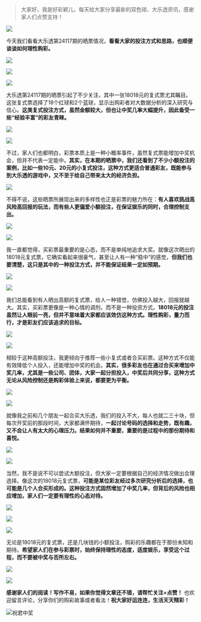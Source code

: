 > 大家好，我是好彩颖儿，每天给大家分享最新的双色球、大乐透资讯，感谢家人们点赞支持！

![](https://cdn.jsdelivr.net/gh/wangwenjie1314/PicCDN/2024-7-12/1720763627240-image.png)


今天我们看看大乐透第24117期的晒票情况，**看看大家的投注方式和思路，也顺便谈谈如何理性购彩。**

![](https://cdn.jsdelivr.net/gh/wangwenjie1314/PicCDN/2024-10-9/1728457886182-image.png)

![](https://cdn.jsdelivr.net/gh/wangwenjie1314/PicCDN/2024-10-9/1728458252952-image.png)

![](https://cdn.jsdelivr.net/gh/wangwenjie1314/PicCDN/2024-10-9/1728458117350-image.png)


大乐透第24117期的晒票引起了不少关注，其中一张18018元的复式票尤其瞩目。这张复式票选择了18个红球和2个蓝球，显示出购彩者对大数据分析的深入研究与信心。**这类复式投注方式，虽然金额较大，但也让中奖几率大幅提升，因此备受一些“经验丰富”的彩友青睐。**


![](https://cdn.jsdelivr.net/gh/wangwenjie1314/PicCDN/2024-10-9/1728458123004-image.png)

![](https://cdn.jsdelivr.net/gh/wangwenjie1314/PicCDN/2024-10-9/1728458128158-image.png)


不过，家人们也都明白，彩票本质上是一种小概率事件，虽然复式票能增加中奖机会，但并不代表一定能中。**其实，在本期的晒票中，我们还看到了不少小额投注的案例，比如一些10元、20元的小复式投注，这种方式更适合普通彩友，既能参与到大乐透的游戏中，又不至于给自己带来太大的经济负担。**


![](https://cdn.jsdelivr.net/gh/wangwenjie1314/PicCDN/2024-10-9/1728458140391-image.png)


不得不说，这些晒票所展现出来的多样性也正是彩票的魅力所在：**有人喜欢挑战高风险高回报的玩法，而有些人更偏爱小额投注，在保证娱乐的同时，合理控制支出。**

![](https://cdn.jsdelivr.net/gh/wangwenjie1314/PicCDN/2024-10-9/1728458205479-image.png)


![](https://cdn.jsdelivr.net/gh/wangwenjie1314/PicCDN/2024-10-9/1728458174911-image.png)


我一直都觉得，买彩票最重要的是心态，而不是单纯地追求大奖。就像这次晒出的18018元复式票，它确实看起来很豪气，甚至让人有一种“稳中”的感觉，**但我们也要清楚，这只是其中的一种投注方式，并不能保证结果一定如预期。**


![](https://cdn.jsdelivr.net/gh/wangwenjie1314/PicCDN/2024-10-9/1728458154096-image.png)

![](https://cdn.jsdelivr.net/gh/wangwenjie1314/PicCDN/2024-10-9/1728458148863-image.png)


我们总能看到有人晒出高额的复式票，给人一种错觉，仿佛投入越大，回报就越大。其实，买彩票更像是一种心情的调剂，而不是一种投资方式。**18018元的投注虽然让人眼前一亮，但并不意味着大家都应该效仿这种方式。理性购彩，量力而行，才是彩友们应该追求的目标。**


![](https://cdn.jsdelivr.net/gh/wangwenjie1314/PicCDN/2024-10-9/1728458161813-image.png)

![](https://cdn.jsdelivr.net/gh/wangwenjie1314/PicCDN/2024-10-9/1728458182664-image.png)


相较于这种高额投注，我更倾向于推荐一些小复式或者合买彩票。这种方式不仅能有效降低个人投入，还能增加中奖的机会。**其实，很多彩友也在通过合买来增加中奖几率，尤其是一些公司、团体，大家一起分担投入，中奖后共同分享，这种方式无论从风险控制还是购彩体验上来说，都要更为平衡。**

![](https://cdn.jsdelivr.net/gh/wangwenjie1314/PicCDN/2024-10-9/1728458215301-image.png)


![](https://cdn.jsdelivr.net/gh/wangwenjie1314/PicCDN/2024-10-9/1728458189170-image.png)


就像我之前和几个朋友一起合买大乐透，我们的投入不大，每人也就二三十块，但每次开奖前的那段时间，大家都满怀期待，**一起讨论号码的选择和走势，既有趣，又不会让人有太大的心理压力。结果如何并不重要，重要的是过程中的那份期待和喜悦。**


![](https://cdn.jsdelivr.net/gh/wangwenjie1314/PicCDN/2024-10-9/1728458199241-image.png)

![](https://cdn.jsdelivr.net/gh/wangwenjie1314/PicCDN/2024-10-9/1728458194867-image.png)


当然，我不是说不可以尝试大额投注，但大家一定要根据自己的经济情况做出合理选择。像这次的18018元复式票，**可能是某位彩友经过多次研究分析后的选择，也可能是几个人合买形成的。这种投注方式固然增加了中奖几率，但背后的风险也相应增加，家人们一定要有理性的心态对待。**


![](https://cdn.jsdelivr.net/gh/wangwenjie1314/PicCDN/2024-10-9/1728458229262-image.png)

![](https://cdn.jsdelivr.net/gh/wangwenjie1314/PicCDN/2024-10-9/1728458225450-image.png)

![](https://cdn.jsdelivr.net/gh/wangwenjie1314/PicCDN/2024-10-9/1728458221437-image.png)



无论是18018元的复式票，还是几块钱的小额投注，购彩的乐趣都在于那份未知和期待。**希望家人们在参与彩票时，始终保持理性的态度，适度娱乐，享受这个过程，而不要被中奖与否所左右。**


![](https://cdn.jsdelivr.net/gh/wangwenjie1314/PicCDN/2024-10-9/1728458246181-image.png)

![](https://cdn.jsdelivr.net/gh/wangwenjie1314/PicCDN/2024-10-9/1728458235038-image.png)


**感谢家人们的阅读！写作不易，如果你觉得文章还不错，请帮忙关注+点赞！** 也欢迎留言评论，分享你们的购彩故事或者看法！**祝大家好运连连，生活天天精彩！**

![祝君中奖](https://cdn.jsdelivr.net/gh/wangwenjie1314/PicCDN/2024-8-19/1724038774078-image.png)
